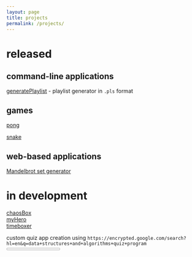 ```yaml
---
layout: page
title: projects
permalink: /projects/
---
```


# released
## command-line applications
[generatePlaylist](https://github.com/aaronpkelly/generatePlaylist) - playlist generator in `.pls` format

## games
<a href="{{ site.url }}/projects/javascript/games/pong/pong.html">pong</a>

<a href="{{ site.url }}/projects/javascript/games/snake/snake.html">snake</a>

## web-based applications
<a href="{{ site.url }}/projects/javascript/mandelbrot/mandelbrot.html">Mandelbrot set generator</a>

# in development
<a href="{{ site.url }}/projects/python/chaosBox/">chaosBox</a><br>
<a href="{{ site.url }}/projects/javascript/myHero/myHero.html">myHero</a><br>
<a href="{{ site.url }}/projects/javascript/timeboxer/timeboxer.html">timeboxer</a>

custom quiz app creation using
`https://encrypted.google.com/search?hl=en&q=data+structures+and+algorithms+quiz+program`
<progress value="0" max="100"></progress>
